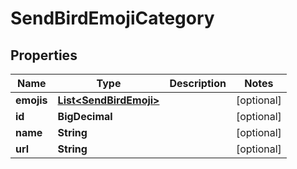 

# SendBirdEmojiCategory


## Properties

| Name | Type | Description | Notes |
|------------ | ------------- | ------------- | -------------|
|**emojis** | [**List&lt;SendBirdEmoji&gt;**](SendBirdEmoji.md) |  |  [optional] |
|**id** | **BigDecimal** |  |  [optional] |
|**name** | **String** |  |  [optional] |
|**url** | **String** |  |  [optional] |




